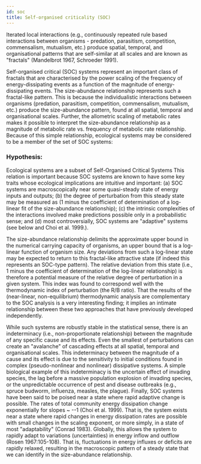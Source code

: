 ```yaml
---
id: soc
title: Self-organised criticality (SOC)
---
```

 
Iterated local interactions (e.g., continuously repeated rule based interactions between organisms -  predation, parasitism, competition, commensalism, mutualism, etc.) produce spatial, temporal, and organisational patterns that are self-similar at all scales and are known as "fractals" (Mandelbrot 1967, Schroeder 1991).
 
Self-organised critical (SOC) systems represent an important class of fractals that are characterised by the power scaling of the frequency of energy-dissipating events as a function of the magnitude of energy-dissipating events. The size-abundance relationship represents such a fractal-like pattern. This is because the individualistic interactions between organisms (predation, parasitism, competition, commensalism, mutualism, etc.) produce the size-abundance pattern, found at all spatial, temporal and organisational scales. Further, the allometric scaling of metabolic rates makes it possible to interpret the size-abundance relationship as a magnitude of metabolic rate vs. frequency of metabolic rate relationship. Because of this simple relationship, ecological systems may be considered to be a member of the set of SOC systems:
 
### Hypothesis:  

Ecological systems are a subset of Self-Organised Critical Systems
This relation is important because SOC systems are known to have some key traits whose ecological implications are intuitive and important: (a) SOC systems are macroscopically near some quasi-steady state of energy inputs and outputs; (b) the degree of perturbation from this steady state may be measured as (1 minus the coefficient of determination of a log-linear fit of the size-abundance relationship); (c) the intrinsic complexities of the interactions involved make predictions possible only in a probabilistic sense; and (d) most controversially, SOC systems are "adaptive" systems (see below and Choi et al. 1999.).

The size-abundance relationship delimits the approximate upper bound in the numerical carrying capacity of organisms, an upper bound that is a log-linear function of organism size. Any deviations from such a log-linear state may be expected to return to this fractal-like attractive state (if indeed this represents an SOC-type pattern). The relative deviation from this state (i.e., 1 minus the coefficient of determination of the log-linear relationship) is therefore a potential measure of the relative degree of perturbation in a given system. This index was found to correspond well with the thermodynamic index of perturbation (the R/B ratio). That the results of the (near-linear, non-equilibrium) thermodynamic analysis are complementary to the SOC analysis is a very interesting finding; it implies an intimate relationship between these two approaches that have previously developed independently.

While such systems are robustly stable in the statistical sense, there is an indeterminacy (i.e., non-proportionate relationship) between the magnitude of any specific cause and its effects. Even the smallest of perturbations can create an "avalanche" of cascading effects at all spatial, temporal and organisational scales. This indeterminacy between the magnitude of a cause and its effect is due to the sensitivity to initial conditions found in complex (pseudo-nonlinear and nonlinear) dissipative systems. A simple biological example of this indeterminacy is the uncertain effect of invading species, the lag before a massive population explosion of invading species, or the unpredictable occurrence of pest and disease outbreaks (e.g., spruce budworm, influenza, measles, the plague).
Finally, SOC systems have been said to be poised near a state where rapid adaptive change is possible. The rates of total community energy dissipation change exponentially for slopes ~ --1 (Choi et al. 1999). That is, the system exists near a state where rapid changes in energy dissipation rates are possible with small changes in the scaling exponent, or more simply, in a state of most "adaptability" (Conrad 1983). Globally, this allows the system to rapidly adapt to variations (uncertainties) in energy inflow and outflow (Rosen 1967:105-108). That is, fluctuations in energy influxes or deficits are rapidly relaxed, resulting in the macroscopic pattern of a steady state that we can identify in the size-abundance relationship.

